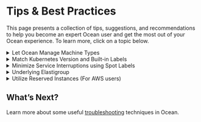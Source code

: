 # Tips & Best Practices

This page presents a collection of tips, suggestions, and recommendations to help you become an expert Ocean user and get the most out of your Ocean experience. To learn more, click on a topic below.

<details>
  <summary markdown="span">Let Ocean Manage Machine Types</summary>

## Let Ocean Manage Machine Types

Ocean operation is based on containers, and as such, Ocean is free to utilize all types of cloud infrastructure, distribute optimally, and focus on cutting costs. Therefore, when it comes to machine types, it is usually best practice to let Ocean make the intelligent decisions about which machine family to launch.

In the Machine Types definition of the Compute tab, all of the machine types are already selected by default. Just leave this default setting on so that Ocean can choose from all possibilities. Ocean will then carefully match the node type to the specifications of the scheduled user workloads.

### Opt out of Machine Types

If you have a reason not to use certain machine types, you can simply deselect those family types. For example, your application may be specifically tuned for newer versions of CPU offered in the later families, and the older models cause performance issues. Simply deselect those families.

<img src="/ocean/_media/tips-image-types-01.png" />

You can use the `instanceTypes` attribute in the API to specify machine types that are allowed or not allowed in the cluster. The following options are available:

- `instanceTypes.blacklist` - Specify instance types to avoid in the cluster.
- `instanceTypes.whitelist` - Specify instance types that are allowed in the cluster.

The following rules apply to these:

- The permit list and the deny list may not be used at the same time.
- If no instance types are defined for both options, then all instance types are available.

### Set Instance Size Ranges

In some use cases, it is a good practice to increase the minimum CPU or RAM of the individual nodes Ocean launches for your containerized workloads.

For example, you may want to increase the minimum machine size if you run many DaemonSets (that require a lot of resources) or you have any DaemonSets that are licensed based on machine count.

Increasing the minimum machine size helps to limit the node count by not allowing very small nodes that can host only a very small number of containers. Efficiency is achieved by bin packing more containers per node.

Alternatively, depending on the sensitivity of your workloads and the general size of your cluster, you may wish to decrease the maximum CPU or RAM per node to limit the number of containers that will be affected in the event of a node replacement.

<img src="/ocean/_media/tips-image-types-02.png" />

</details>

<details>
  <summary markdown="span">Match Kubernetes Version and Built-in Labels</summary>

## Match Kubernetes Version and Built-in Labels

Ocean obeys Kubernetes labels wherever you apply them. However, labels are specific to Kubernetes cluster versions. Keep an eye on the labels you are using and ensure that they are correct for your version of the cluster. This is especially important during cluster version upgrades.

For example, `beta.kubernetes.io/instance-type` applies to Kubernetes version 1.16 and before, while `nodes.kubernetes.io/instance-type` applies to Kubernetes version 1.17 and later.

</details>

<details>
  <summary markdown="span">Minimize Service Interruptions using Spot Labels</summary>

## Minimize Service Interruptions using Spot Labels

Ways to reduce interruptions of workloads using the `restrict-scale-down` and `node-lifecycle` labels are described in detail in [Spot Labels](ocean/features/labels-and-taints). Note that setting the workload to run on OD instances does not prevent Ocean from bin packing the cluster by scaling down. Therefore, to ensure workloads running on OD instances are not interrupted by scale down, You can use both these labels together. This will ensure that Ocean will not scale down OD instances running critical applications due to efficiency considerations.

</details>

<details>
  <summary markdown="span">Underlying Elastigroup</summary>

## Underlying Elastigroup

The Ocean internal architecture utilizes the Elastigroup engine, a core component of the Spot platform. Therefore, whenever an Ocean cluster is created, an underlying Elastigroup is also created. Although this underlying Elastigroup still appears in the Elastigroup area of the Spot console, management of the Ocean cluster is not allowed there. The cluster is managed only in the Ocean area of the console.

<img src="/ocean/_media/tips-underlying-eg-01.png" />

</details>

<details>
  <summary markdown="span">Utilize Reserved Instances (For AWS users)</summary>

  ## Utilize Reserved Instances (For AWS users)

  If you have [reserved instances](elastigroup/features/core-features/spot-reserved-on-demand-instances) (RIs) and they are available, Ocean will utilize them by default before purchasing spot instances, (i.e., the API attribute `utilizeReservedInstances` is set to True by default upon Ocean creation). If you would like to change this, set this attribute to False using this [API](https://docs.spot.io/api/#operation/OceanAWSClusterCreate). In addition, if you would like to take advantage of [AWS Savings Plans](https://aws.amazon.com/savingsplans/pricing/), you can opt in using the API.

  If you are using RI sharing across multiple AWS accounts, you can take advantage of the Cross RI Utilization feature to further optimize your RI usage. This feature will consider RI contracts and consumption across all relevant accounts. This is useful when a single account cannot consume the full RI capacity. Additional accounts can then use the excess capacity up to the maximum capacity of the RI. To activate this feature, do the following:

  1. [Connect](https://docs.spot.io/connect-your-cloud-provider/aws-account) all the accounts with RI contracts to the Spot platform. (This can also be done using a read-only policy.)
  2. Reach out to Spot Support and request enablement of Cross RI Utilization for your Spot organization.

</details>

## What’s Next?

Learn more about some useful [troubleshooting](ocean/troubleshooting/troubleshoot-controller) techniques in Ocean.
